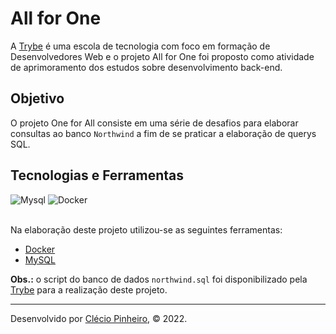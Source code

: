 # All for One

A [Trybe](https://www.betrybe.com/) é uma escola de tecnologia com foco em formação de Desenvolvedores Web e o projeto All for One foi proposto como atividade de aprimoramento dos estudos sobre desenvolvimento back-end. 

## Objetivo

O projeto One for All consiste em uma série de desafios para elaborar consultas ao banco `Northwind` a fim de se praticar a elaboração de querys SQL.

## Tecnologias e Ferramentas
<div>
    <img src="https://img.shields.io/badge/MySQL-005C84?style=for-the-badge&logo=mysql&logoColor=white" alt="Mysql"/>
    <img src="https://img.shields.io/badge/Docker-2CA5E0?style=for-the-badge&logo=docker&logoColor=white" alt="Docker"/> 
</div>

<br>

Na elaboração deste projeto utilizou-se as seguintes ferramentas:

- [Docker](https://www.docker.com/)
- [MySQL](https://www.mysql.com/)

**Obs.:** o script do banco de dados `northwind.sql` foi disponibilizado pela [Trybe](https://www.betrybe.com/)  para a realização deste projeto.

---
 
Desenvolvido por [Clécio Pinheiro](https://www.linkedin.com/in/cleciopinheirodev), © 2022.
